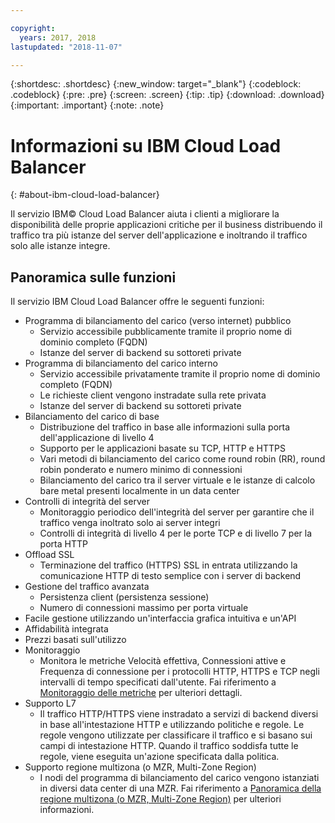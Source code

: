 ```yaml
---

copyright:
  years: 2017, 2018
lastupdated: "2018-11-07"

---
```


{:shortdesc: .shortdesc}
{:new_window: target="_blank"}
{:codeblock: .codeblock}
{:pre: .pre}
{:screen: .screen}
{:tip: .tip}
{:download: .download}
{:important: .important}
{:note: .note}

# Informazioni su IBM Cloud Load Balancer
{: #about-ibm-cloud-load-balancer}

Il servizio IBM© Cloud Load Balancer aiuta i clienti a migliorare la disponibilità delle proprie applicazioni critiche per il business distribuendo il traffico tra più istanze del server dell'applicazione e inoltrando il traffico solo alle istanze integre.

## Panoramica sulle funzioni
Il servizio IBM Cloud Load Balancer offre le seguenti funzioni:

* Programma di bilanciamento del carico (verso internet) pubblico
	* Servizio accessibile pubblicamente tramite il proprio nome di dominio completo (FQDN)
	* Istanze del server di backend su sottoreti private
* Programma di bilanciamento del carico interno
	* Servizio accessibile privatamente tramite il proprio nome di dominio completo (FQDN)
	* Le richieste client vengono instradate sulla rete privata
	* Istanze del server di backend su sottoreti private
* Bilanciamento del carico di base
	* Distribuzione del traffico in base alle informazioni sulla porta dell'applicazione di livello 4
	* Supporto per le applicazioni basate su TCP, HTTP e HTTPS
	* Vari metodi di bilanciamento del carico come round robin (RR), round robin ponderato e numero minimo di connessioni
	* Bilanciamento del carico tra il server virtuale e le istanze di calcolo bare metal presenti localmente in un data center
* Controlli di integrità del server
	* Monitoraggio periodico dell'integrità del server per garantire che il traffico venga inoltrato solo ai server integri
	* Controlli di integrità di livello 4 per le porte TCP e di livello 7 per la porta HTTP
* Offload SSL
	* Terminazione del traffico (HTTPS) SSL in entrata utilizzando la comunicazione HTTP di testo semplice con i server di backend
* Gestione del traffico avanzata
	* Persistenza client (persistenza sessione)
	* Numero di connessioni massimo per porta virtuale
* Facile gestione utilizzando un'interfaccia grafica intuitiva e un'API
* Affidabilità integrata
* Prezzi basati sull'utilizzo
* Monitoraggio
    * Monitora le metriche Velocità effettiva, Connessioni attive e Frequenza di connessione per i protocolli HTTP, HTTPS e TCP negli intervalli di tempo specificati dall'utente. Fai riferimento a [Monitoraggio delle metriche](/docs/infrastructure/loadbalancer-service?topic=loadbalancer-service-monitoring-metrics-with-ibm-cloud-load-balancer) per ulteriori dettagli.
* Supporto L7
    * Il traffico HTTP/HTTPS viene instradato a servizi di backend diversi in base all'intestazione HTTP e utilizzando politiche e regole. Le regole vengono utilizzate per classificare il traffico e si basano sui campi di intestazione HTTP. Quando il traffico soddisfa tutte le regole, viene eseguita un'azione specificata dalla politica.
* Supporto regione multizona (o MZR, Multi-Zone Region)
    * I nodi del programma di bilanciamento del carico vengono istanziati in diversi data center di una MZR. Fai riferimento a [Panoramica della regione multizona (o MZR, Multi-Zone Region)](/docs/infrastructure/loadbalancer-service?topic=loadbalancer-service-multi-zone-region-mzr-overview) per ulteriori informazioni.
